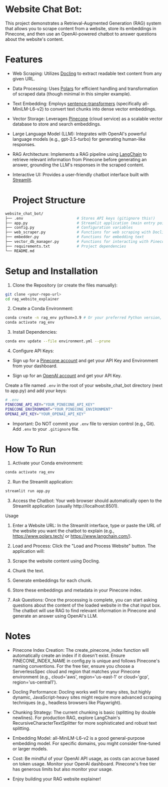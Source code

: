# Website Chat Bot:

This project demonstrates a Retrieval-Augmented Generation (RAG) system that allows you to scrape content from a website, store its embeddings in Pinecone, and then use an OpenAI-powered chatbot to answer questions about the website's content.

# Features

- Web Scraping: Utilizes [Docling](https://pypi.org/project/docling/) to extract readable text content from any given URL.

- Data Processing: Uses [Polars](https://pola.rs/) for efficient handling and transformation of scraped data (though minimal in this simpler example).

- Text Embedding: Employs [sentence-transformers](https://www.sbert.net/) (specifically all-MiniLM-L6-v2) to convert text chunks into dense vector embeddings.

- Vector Storage: Leverages [Pinecone](https://www.pinecone.io/) (cloud service) as a scalable vector database to store and search embeddings.

- Large Language Model (LLM): Integrates with OpenAI's powerful language models (e.g., gpt-3.5-turbo) for generating human-like responses.

- RAG Architecture: Implements a RAG pipeline using [LangChain](https://www.langchain.com/) to retrieve relevant information from Pinecone before generating an answer, grounding the LLM's responses in the scraped content.

- Interactive UI: Provides a user-friendly chatbot interface built with [Streamlit](https://streamlit.io/).

  # Project Structure

```bash
website_chat_bot/
├── .env                        # Stores API keys (gitignore this!)
├── app.py                      # Streamlit application (main entry point)
├── config.py                   # Configuration variables
├── web_scraper.py              # Functions for web scraping with Docling
├── embedder.py                 # Functions for embedding text
├── vector_db_manager.py        # Functions for interacting with Pinecone
├── requirements.txt            # Project dependencies
└── README.md
```

# Setup and Installation

1. Clone the Repository (or create the files manually):

```bash
git clone <your-repo-url>
cd rag_website_explainer
```

2. Create a Conda Environment:

```bash
conda create -n rag_env python=3.9 # Or your preferred Python version, e.g., 3.10, 3.11
conda activate rag_env
```

3. Install Dependencies:

```bash
conda env update --file environment.yml --prune
```

4. Configure API Keys:

- Sign up for a [Pinecone account](https://www.www.pinecone.io/) and get your API Key and Environment from your dashboard.

- Sign up for an [OpenAI account](https://platform.openai.com/) and get your API Key.

Create a file named `.env` in the root of your website_chat_bot directory (next to app.py) and add your keys:

```bash
# .env
PINECONE_API_KEY="YOUR_PINECONE_API_KEY"
PINECONE_ENVIRONMENT="YOUR_PINECONE_ENVIRONMENT"
OPENAI_API_KEY="YOUR_OPENAI_API_KEY"
```

- Important: Do NOT commit your `.env` file to version control (e.g., Git). Add `.env` to your `.gitignore` file.

# How To Run

1. Activate your Conda environment:

```bash
conda activate rag_env
```

2. Run the Streamlit application:

```bash
streamlit run app.py
```

3. Access the Chatbot:
   Your web browser should automatically open to the Streamlit application (usually http://localhost:8501).

Usage

1. Enter a Website URL: In the Streamlit interface, type or paste the URL of the website you want the chatbot to explain (e.g., https://www.polars.tech/ or https://www.langchain.com/).

2. Load and Process: Click the "Load and Process Website" button. The application will:

3. Scrape the website content using Docling.

4. Chunk the text.

5. Generate embeddings for each chunk.

6. Store these embeddings and metadata in your Pinecone index.

7. Ask Questions: Once the processing is complete, you can start asking questions about the content of the loaded website in the chat input box. The chatbot will use RAG to find relevant information in Pinecone and generate an answer using OpenAI's LLM.

# Notes

- Pinecone Index Creation: The create_pinecone_index function will automatically create an index if it doesn't exist. Ensure PINECONE_INDEX_NAME in config.py is unique and follows Pinecone's naming conventions. For the free tier, ensure you choose a ServerlessSpec cloud and region that matches your Pinecone environment (e.g., cloud='aws', region='us-east-1' or cloud='gcp', region='us-central1').

- Docling Performance: Docling works well for many sites, but highly dynamic, JavaScript-heavy sites might require more advanced scraping techniques (e.g., headless browsers like Playwright).

- Chunking Strategy: The current chunking is basic (splitting by double newlines). For production RAG, explore LangChain's RecursiveCharacterTextSplitter for more sophisticated and robust text splitting.

- Embedding Model: all-MiniLM-L6-v2 is a good general-purpose embedding model. For specific domains, you might consider fine-tuned or larger models.

- Cost: Be mindful of your OpenAI API usage, as costs can accrue based on token usage. Monitor your OpenAI dashboard. Pinecone's free tier has generous limits but also monitor your usage.

- Enjoy building your RAG website explainer!
